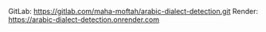    GitLab: https://gitlab.com/maha-moftah/arabic-dialect-detection.git
   Render: https://arabic-dialect-detection.onrender.com
